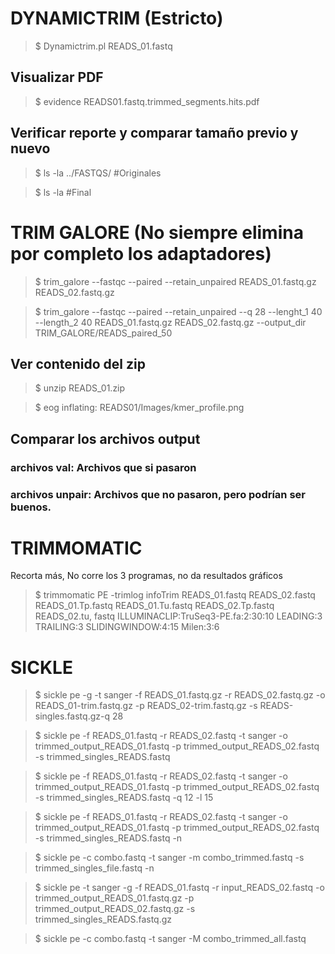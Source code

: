# DYNAMICTRIM (Estricto)
>$ Dynamictrim.pl READS_01.fastq
## Visualizar PDF
>$ evidence READS01.fastq.trimmed_segments.hits.pdf
## Verificar reporte y comparar tamaño previo y nuevo
>$ ls -la ../FASTQS/ #Originales

>$ ls -la #Final

# TRIM GALORE (No siempre elimina por completo los adaptadores)
> $ trim_galore --fastqc --paired --retain_unpaired READS_01.fastq.gz READS_02.fastq.gz

> $ trim_galore --fastqc --paired --retain_unpaired --q 28 --lenght_1 40 --length_2 40 READS_01.fastq.gz READS_02.fastq.gz --output_dir TRIM_GALORE/READS_paired_50
## Ver contenido del zip
>$ unzip READS_01.zip

>$ eog inflating: READS01/Images/kmer_profile.png
## Comparar los archivos output
### archivos val: Archivos que si pasaron
### archivos unpair: Archivos que no pasaron, pero podrían ser buenos.

# TRIMMOMATIC 
Recorta más, No corre los 3 programas, no da resultados gráficos
>$ trimmomatic PE -trimlog infoTrim READS_01.fastq READS_02.fastq READS_01.Tp.fastq READS_01.Tu.fastq READS_02.Tp.fastq READS_02.tu, 
fastq ILLUMINACLIP:TruSeq3-PE.fa:2:30:10 LEADING:3 TRAILING:3 SLIDINGWINDOW:4:15 Milen:3:6

# SICKLE
> $ sickle pe -g -t sanger -f READS_01.fastq.gz -r READS_02.fastq.gz -o READS_01-trim.fastq.gz -p READS_02-trim.fastq.gz -s READS-singles.fastq.gz-q 28

>$ sickle pe -f READS_01.fastq -r READS_02.fastq -t sanger -o trimmed_output_READS_01.fastq -p trimmed_output_READS_02.fastq -s trimmed_singles_READS.fastq

>$ sickle pe -f READS_01.fastq -r READS_02.fastq -t sanger -o trimmed_output_READS_01.fastq -p trimmed_output_READS_02.fastq -s trimmed_singles_READS.fastq -q 12 -l 15

>$ sickle pe -f READS_01.fastq -r READS_02.fastq -t sanger -o trimmed_output_READS_01.fastq -p trimmed_output_READS_02.fastq -s trimmed_singles_READS.fastq -n

>$ sickle pe -c combo.fastq -t sanger -m combo_trimmed.fastq -s trimmed_singles_file.fastq -n

>$ sickle pe -t sanger -g -f READS_01.fastq -r input_READS_02.fastq -o trimmed_output_READS_01.fastq.gz -p trimmed_output_READS_02.fastq.gz -s trimmed_singles_READS.fastq.gz

>$ sickle pe -c combo.fastq -t sanger -M combo_trimmed_all.fastq


